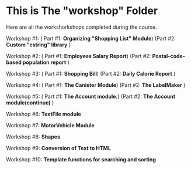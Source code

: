 # This is The "workshop" Folder
Here are all the workshorkshops completed during the course.

Workshop #1: (
Part #1: **Organizing "Shopping List" Module**)
(Part #2: **Custom "cstring" library**
)

Workshop #2: (
Part #1: **Employees Salary Report**)
(Part #2: **Postal-code-based population report**
)

Workshop #3: (
Part #1: **Shopping Bill**)
(Part #2: **Daily Calorie Report**
)

Workshop #4: (
Part #1: **The Canister Module**)
(Part #2: **The LabelMaker**
)

Workshop #5: (
Part #1: **The Account module.**)
(Part #2: **The Account module(continue)**
)

Workshop #6: **TextFile module**

Workshop #7: **MotorVehicle Module**

Workshop #8: **Shapes**

Workshop #9: **Conversion of Text to HTML**

Workshop #10: **Template functions for searching and sorting**
